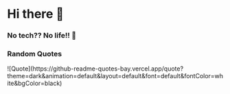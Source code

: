 Hi there 👋
==============================

<h3>No tech?? No life!! 🤖</h3> 

<h3>Random Quotes</h3>
![Quote](https://github-readme-quotes-bay.vercel.app/quote?theme=dark&animation=default&layout=default&font=default&fontColor=white&bgColor=black)
